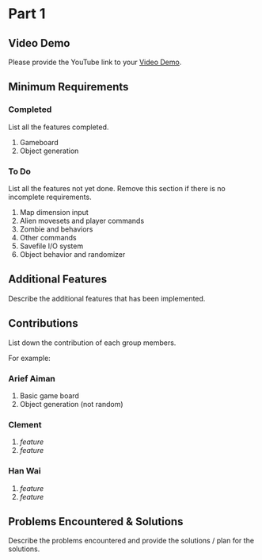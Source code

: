 # Part 1

## Video Demo

Please provide the YouTube link to your [Video Demo](https://youtube.com).

## Minimum Requirements

### Completed

List all the features completed.

1. Gameboard
2. Object generation

### To Do

List all the features not yet done. Remove this section if there is no incomplete requirements.

1. Map dimension input
2. Alien movesets and player commands
3. Zombie and behaviors
4. Other commands
5. Savefile I/O system
6. Object behavior and randomizer

## Additional Features

Describe the additional features that has been implemented.

## Contributions

List down the contribution of each group members.

For example:

### Arief Aiman

1. Basic game board
2. Object generation (not random)

### Clement

1. *feature*
2. *feature*

### Han Wai

1. *feature*
2. *feature*

## Problems Encountered & Solutions

Describe the problems encountered and provide the solutions / plan for the solutions.